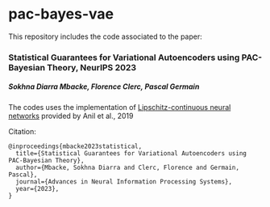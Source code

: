 # pac-bayes-vae
This repository includes the code associated to the paper:
### Statistical Guarantees for Variational Autoencoders using PAC-Bayesian Theory, NeurIPS 2023
##### Sokhna Diarra Mbacke, Florence Clerc, Pascal Germain

The codes uses the implementation of [Lipschitz-continuous neural networks](https://github.com/cemanil/LNets) provided by Anil et al., 2019


    
Citation:  
```
@inproceedings{mbacke2023statistical,  
  title={Statistical Guarantees for Variational Autoencoders using PAC-Bayesian Theory},  
  author={Mbacke, Sokhna Diarra and Clerc, Florence and Germain, Pascal},  
  journal={Advances in Neural Information Processing Systems},
  year={2023},  
}
```
